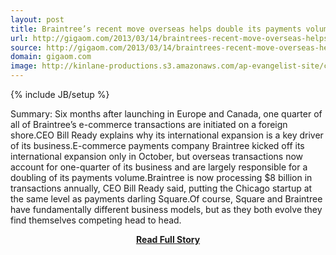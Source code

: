 ```yaml
---
layout: post
title: Braintree’s recent move overseas helps double its payments volume to 8B
url: http://gigaom.com/2013/03/14/braintrees-recent-move-overseas-helps-double-its-payments-volume-to-8b/
source: http://gigaom.com/2013/03/14/braintrees-recent-move-overseas-helps-double-its-payments-volume-to-8b/
domain: gigaom.com
image: http://kinlane-productions.s3.amazonaws.com/ap-evangelist-site/curated/screenshots/9352_api500_com.png
---
```

{% include JB/setup %}<p>Summary: Six months after launching in Europe and Canada, one quarter of all of Braintree’s e-commerce transactions are initiated on a foreign shore.CEO Bill Ready explains why its international expansion is a key driver of its business.E-commerce payments company Braintree kicked off its international expansion only in October, but overseas transactions now account for one-quarter of its business and are largely responsible for a doubling of its payments volume.Braintree is now processing $8 billion in transactions annually, CEO Bill Ready said, putting the Chicago startup at the same level as payments darling Square.Of course, Square and Braintree have fundamentally different business models, but as they both evolve they find themselves competing head to head.</p>
<center><p><a href="http://gigaom.com/2013/03/14/braintrees-recent-move-overseas-helps-double-its-payments-volume-to-8b/" style='padding:25px; font-sze:18px; font-weight: bold;'>Read Full Story</a></p></center>
